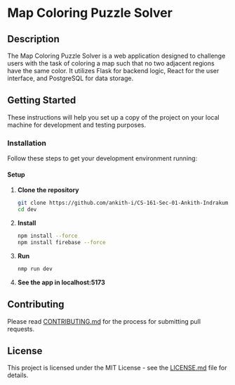 # Map Coloring Puzzle Solver

## Description

The Map Coloring Puzzle Solver is a web application designed to challenge users with the task of coloring a map such that no two adjacent regions have the same color. It utilizes Flask for backend logic, React for the user interface, and PostgreSQL for data storage.

## Getting Started

These instructions will help you set up a copy of the project on your local machine for development and testing purposes.


### Installation

Follow these steps to get your development environment running:

####  Setup

1. **Clone the repository**
    ```bash
    git clone https://github.com/ankith-i/CS-161-Sec-01-Ankith-Indrakumar.git
    cd dev
    ```
2. **Install**
   ```bash
   npm install --force
   npm install firebase --force
   ```
3. **Run**
   ```bash
   nmp run dev
   ```
4. **See the app in localhost:5173**



## Contributing

Please read [CONTRIBUTING.md](https://github.com/ankith-i/CS-161-Sec-01-Ankith-Indrakumar.git/CONTRIBUTING.md) for the process for submitting pull requests.

## License

This project is licensed under the MIT License - see the [LICENSE.md](https://github.com/ankith-i/CS-161-Sec-01-Ankith-Indrakumar.git/LICENSE.md) file for details.
